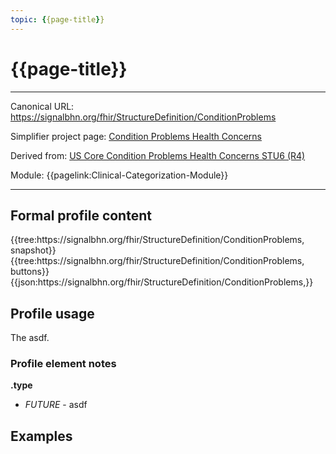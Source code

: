 ```yaml
---
topic: {{page-title}}
---
```


# {{page-title}}

---

Canonical URL: https://signalbhn.org/fhir/StructureDefinition/ConditionProblems

Simplifier project page: [Condition Problems Health Concerns](https://simplifier.net/signal-mso-fhir-profiles/)

Derived from: [US Core Condition Problems Health Concerns STU6 (R4)](https://hl7.org/fhir/us/core/StructureDefinition-us-core-condition-problems-health-concerns.html)

Module:  {{pagelink:Clinical-Categorization-Module}}

---

## Formal profile content
<tabs>
	<tab title="Tree snapshot">
		{{tree:https://signalbhn.org/fhir/StructureDefinition/ConditionProblems, snapshot}}
	</tab>
	<tab title="Tree, diff/hybrid/snapshot">
		{{tree:https://signalbhn.org/fhir/StructureDefinition/ConditionProblems, buttons}}
	</tab>
	<tab title="JSON">
		{{json:https://signalbhn.org/fhir/StructureDefinition/ConditionProblems,}}
	</tab>
</tabs>

## Profile usage

The asdf.

### Profile element notes

**.type**
- *FUTURE* - asdf

## Examples

